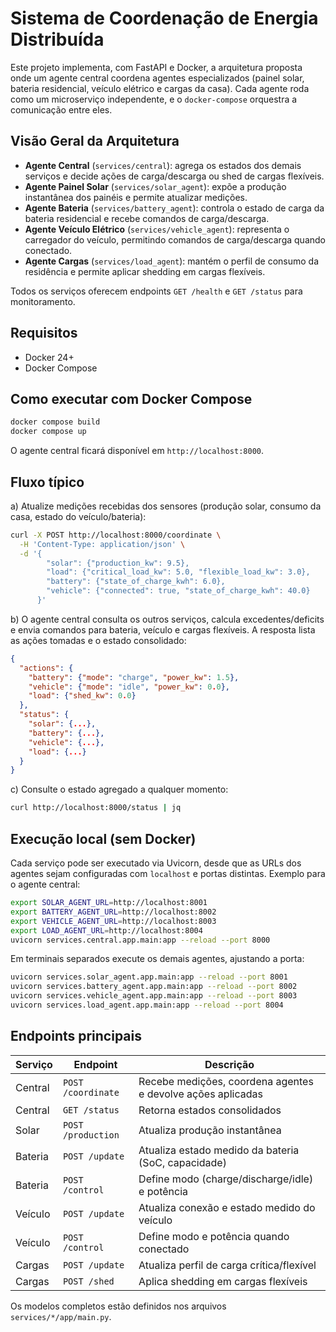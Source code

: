 # Sistema de Coordenação de Energia Distribuída

Este projeto implementa, com FastAPI e Docker, a arquitetura proposta onde um agente central coordena agentes especializados (painel solar, bateria residencial, veículo elétrico e cargas da casa). Cada agente roda como um microserviço independente, e o `docker-compose` orquestra a comunicação entre eles.

## Visão Geral da Arquitetura

- **Agente Central** (`services/central`): agrega os estados dos demais serviços e decide ações de carga/descarga ou shed de cargas flexíveis.
- **Agente Painel Solar** (`services/solar_agent`): expõe a produção instantânea dos painéis e permite atualizar medições.
- **Agente Bateria** (`services/battery_agent`): controla o estado de carga da bateria residencial e recebe comandos de carga/descarga.
- **Agente Veículo Elétrico** (`services/vehicle_agent`): representa o carregador do veículo, permitindo comandos de carga/descarga quando conectado.
- **Agente Cargas** (`services/load_agent`): mantém o perfil de consumo da residência e permite aplicar shedding em cargas flexíveis.

Todos os serviços oferecem endpoints `GET /health` e `GET /status` para monitoramento.

## Requisitos

- Docker 24+
- Docker Compose

## Como executar com Docker Compose

```bash
docker compose build
docker compose up
```

O agente central ficará disponível em `http://localhost:8000`.

## Fluxo típico
a) Atualize medições recebidas dos sensores (produção solar, consumo da casa, estado do veículo/bateria):

```bash
curl -X POST http://localhost:8000/coordinate \
  -H 'Content-Type: application/json' \
  -d '{
        "solar": {"production_kw": 9.5},
        "load": {"critical_load_kw": 5.0, "flexible_load_kw": 3.0},
        "battery": {"state_of_charge_kwh": 6.0},
        "vehicle": {"connected": true, "state_of_charge_kwh": 40.0}
      }'
```

b) O agente central consulta os outros serviços, calcula excedentes/deficits e envia comandos para bateria, veículo e cargas flexíveis. A resposta lista as ações tomadas e o estado consolidado:

```json
{
  "actions": {
    "battery": {"mode": "charge", "power_kw": 1.5},
    "vehicle": {"mode": "idle", "power_kw": 0.0},
    "load": {"shed_kw": 0.0}
  },
  "status": {
    "solar": {...},
    "battery": {...},
    "vehicle": {...},
    "load": {...}
  }
}
```

c) Consulte o estado agregado a qualquer momento:

```bash
curl http://localhost:8000/status | jq
```

## Execução local (sem Docker)

Cada serviço pode ser executado via Uvicorn, desde que as URLs dos agentes sejam configuradas com `localhost` e portas distintas. Exemplo para o agente central:

```bash
export SOLAR_AGENT_URL=http://localhost:8001
export BATTERY_AGENT_URL=http://localhost:8002
export VEHICLE_AGENT_URL=http://localhost:8003
export LOAD_AGENT_URL=http://localhost:8004
uvicorn services.central.app.main:app --reload --port 8000
```

Em terminais separados execute os demais agentes, ajustando a porta:

```bash
uvicorn services.solar_agent.app.main:app --reload --port 8001
uvicorn services.battery_agent.app.main:app --reload --port 8002
uvicorn services.vehicle_agent.app.main:app --reload --port 8003
uvicorn services.load_agent.app.main:app --reload --port 8004
```

## Endpoints principais

| Serviço | Endpoint | Descrição |
|---------|----------|-----------|
| Central | `POST /coordinate` | Recebe medições, coordena agentes e devolve ações aplicadas |
| Central | `GET /status` | Retorna estados consolidados |
| Solar   | `POST /production` | Atualiza produção instantânea |
| Bateria | `POST /update` | Atualiza estado medido da bateria (SoC, capacidade) |
| Bateria | `POST /control` | Define modo (charge/discharge/idle) e potência |
| Veículo | `POST /update` | Atualiza conexão e estado medido do veículo |
| Veículo | `POST /control` | Define modo e potência quando conectado |
| Cargas  | `POST /update` | Atualiza perfil de carga crítica/flexível |
| Cargas  | `POST /shed` | Aplica shedding em cargas flexíveis |

Os modelos completos estão definidos nos arquivos `services/*/app/main.py`.

